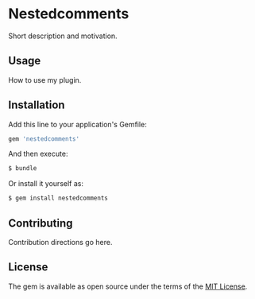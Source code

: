 # Nestedcomments
Short description and motivation.

## Usage
How to use my plugin.

## Installation
Add this line to your application's Gemfile:

```ruby
gem 'nestedcomments'
```

And then execute:
```bash
$ bundle
```

Or install it yourself as:
```bash
$ gem install nestedcomments
```

## Contributing
Contribution directions go here.

## License
The gem is available as open source under the terms of the [MIT License](http://opensource.org/licenses/MIT).

